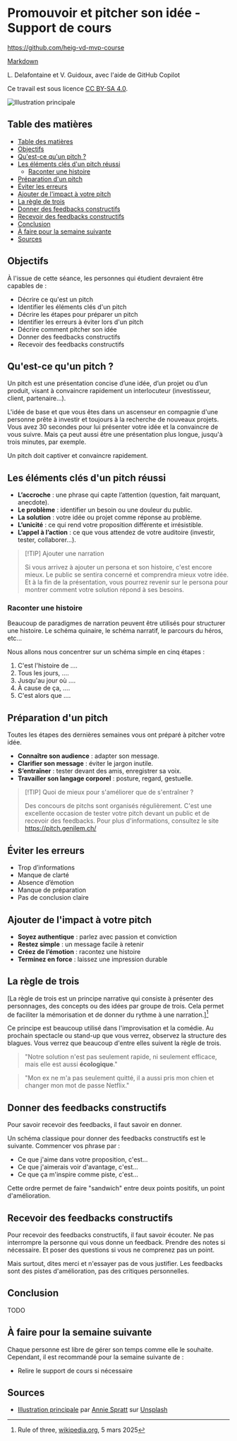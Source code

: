# Promouvoir et pitcher son idée - Support de cours

<https://github.com/heig-vd-mvp-course>

[Markdown][course-material]

L. Delafontaine et V. Guidoux, avec l'aide de GitHub Copilot

Ce travail est sous licence [CC BY-SA 4.0][license].

![Illustration principale][illustration-principale]

## Table des matières

- [Table des matières](#table-des-matières)
- [Objectifs](#objectifs)
- [Qu'est-ce qu'un pitch ?](#quest-ce-quun-pitch-)
- [Les éléments clés d'un pitch réussi](#les-éléments-clés-dun-pitch-réussi)
	- [Raconter une histoire](#raconter-une-histoire)
- [Préparation d'un pitch](#préparation-dun-pitch)
- [Éviter les erreurs](#éviter-les-erreurs)
- [Ajouter de l'impact à votre pitch](#ajouter-de-limpact-à-votre-pitch)
- [La règle de trois](#la-règle-de-trois)
- [Donner des feedbacks constructifs](#donner-des-feedbacks-constructifs)
- [Recevoir des feedbacks constructifs](#recevoir-des-feedbacks-constructifs)
- [Conclusion](#conclusion)
- [À faire pour la semaine suivante](#à-faire-pour-la-semaine-suivante)
- [Sources](#sources)

## Objectifs

À l'issue de cette séance, les personnes qui étudient devraient être capables de
:

- Décrire ce qu'est un pitch
- Identifier les éléments clés d'un pitch
- Décrire les étapes pour préparer un pitch
- Identifier les erreurs à éviter lors d'un pitch
- Décrire comment pitcher son idée
- Donner des feedbacks constructifs
- Recevoir des feedbacks constructifs

## Qu'est-ce qu'un pitch ?

Un pitch est une présentation concise d’une idée, d’un projet ou d’un produit,
visant à convaincre rapidement un interlocuteur (investisseur, client,
partenaire…).

L'idée de base et que vous êtes dans un ascenseur en compagnie d'une personne
prête à investir et toujours à la recherche de nouveaux projets. Vous avez 30
secondes pour lui présenter votre idée et la convaincre de vous suivre. Mais ça
peut aussi être une présentation plus longue, jusqu'à trois minutes, par
exemple.

Un pitch doit captiver et convaincre rapidement.

## Les éléments clés d'un pitch réussi

- **L’accroche** : une phrase qui capte l’attention (question, fait marquant,
  anecdote).
- **Le problème** : identifier un besoin ou une douleur du public.
- **La solution** : votre idée ou projet comme réponse au problème.
- **L’unicité** : ce qui rend votre proposition différente et irrésistible.
- **L’appel à l’action** : ce que vous attendez de votre auditoire (investir,
  tester, collaborer…).

> [!TIP] Ajouter une narration
>
> Si vous arrivez à ajouter un persona et son histoire, c'est encore mieux. Le
> public se sentira concerné et comprendra mieux votre idée. Et à la fin de la
> présentation, vous pourrez revenir sur le persona pour montrer comment votre
> solution répond à ses besoins.

### Raconter une histoire

Beaucoup de paradigmes de narration peuvent être utilisés pour structurer une
histoire. Le schéma quinaire, le schéma narratif, le parcours du héros, etc...

Nous allons nous concentrer sur un schéma simple en cinq étapes :

1. C'est l'histoire de ....
2. Tous les jours, ....
3. Jusqu'au jour où ....
4. À cause de ça, ....
5. C'est alors que ....

## Préparation d'un pitch

Toutes les étapes des dernières semaines vous ont préparé à pitcher votre idée.

- **Connaître son audience** : adapter son message.
- **Clarifier son message** : éviter le jargon inutile.
- **S’entraîner** : tester devant des amis, enregistrer sa voix.
- **Travailler son langage corporel** : posture, regard, gestuelle.

> [!TIP] Quoi de mieux pour s'améliorer que de s'entraîner ?
>
> Des concours de pitchs sont organisés régulièrement. C'est une excellente
> occasion de tester votre pitch devant un public et de recevoir des feedbacks.
> Pour plus d'informations, consultez le site <https://pitch.genilem.ch/>

## Éviter les erreurs

<!-- TODO -->

- Trop d’informations
- Manque de clarté
- Absence d’émotion
- Manque de préparation
- Pas de conclusion claire

## Ajouter de l'impact à votre pitch

<!-- TODO -->

- **Soyez authentique** : parlez avec passion et conviction
- **Restez simple** : un message facile à retenir
- **Créez de l’émotion** : racontez une histoire
- **Terminez en force** : laissez une impression durable

## La règle de trois

[La règle de trois est un principe narrative qui consiste à présenter des
personnages, des concepts ou des idées par groupe de trois. Cela permet de
faciliter la mémorisation et de donner du rythme à une
narration.][^rule-of-three]

Ce principe est beaucoup utilisé dans l'improvisation et la comédie. Au prochain
spectacle ou stand-up que vous verrez, observez la structure des blagues. Vous
verrez que beaucoup d'entre elles suivent la règle de trois.

> "Notre solution n'est pas seulement rapide, ni seulement efficace, mais elle
> est aussi **écologique**."

> "Mon ex ne m'a pas seulement quitté, il a aussi pris mon chien et changer mon
> mot de passe Netflix."

## Donner des feedbacks constructifs

Pour savoir recevoir des feedbacks, il faut savoir en donner.

Un schéma classique pour donner des feedbacks constructifs est le suivante.
Commencer vos phrase par :

- Ce que j'aime dans votre proposition, c'est...
- Ce que j'aimerais voir d'avantage, c'est...
- Ce que ça m'inspire comme piste, c'est...

Cette ordre permet de faire "sandwich" entre deux points positifs, un point
d'amélioration.

## Recevoir des feedbacks constructifs

Pour recevoir des feedbacks constructifs, il faut savoir écouter. Ne pas
interrompre la personne qui vous donne un feedback. Prendre des notes si
nécessaire. Et poser des questions si vous ne comprenez pas un point.

Mais surtout, dites merci et n'essayer pas de vous justifier. Les feedbacks sont
des pistes d'amélioration, pas des critiques personnelles.

## Conclusion

TODO

## À faire pour la semaine suivante

Chaque personne est libre de gérer son temps comme elle le souhaite. Cependant,
il est recommandé pour la semaine suivante de :

- Relire le support de cours si nécessaire

## Sources

- [Illustration principale][illustration-principale] par
  [Annie Spratt](https://unsplash.com/@anniespratt) sur
  [Unsplash](https://unsplash.com/photos/white-wall-tiles-in-close-up-photography-OZ2BNYfF_xM)

[^rule-of-three]:
    Rule of three,
    [wikipedia.org](<https://en.wikipedia.org/wiki/Rule_of_three_(writing)>), 5
    mars 2025

<!-- URLs -->

[course-material]:
	https://github.com/heig-vd-mvp-course/heig-vd-mvp-course/blob/main/05-cours-promouvoir-et-pitcher-son-idee/02-support-de-cours/README.md
[license]:
	https://github.com/heig-vd-mvp-course/heig-vd-mvp-course/blob/main/LICENSE.md
[illustration-principale]:
	https://images.unsplash.com/photo-1612538498488-226257115cc4?fit=crop&h=720
